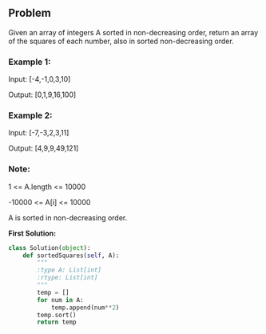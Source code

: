## Problem

Given an array of integers A sorted in non-decreasing order, return an array of the squares of each number, also in sorted non-decreasing order.

 

### Example 1:

Input: [-4,-1,0,3,10]

Output: [0,1,9,16,100]

### Example 2:

Input: [-7,-3,2,3,11]

Output: [4,9,9,49,121]
 

### Note:

1 <= A.length <= 10000

-10000 <= A[i] <= 10000

A is sorted in non-decreasing order.

**First Solution:**
```python
class Solution(object):
    def sortedSquares(self, A):
        """
        :type A: List[int]
        :rtype: List[int]
        """
        temp = []
        for num in A:
            temp.append(num**2)
        temp.sort()
        return temp
```